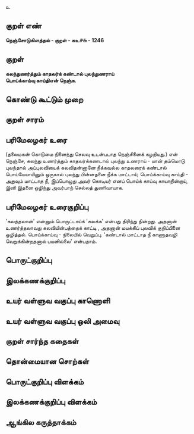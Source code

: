 உ

## குறள் எண் 

**நெஞ்சோடுகிளத்தல் - குறள் - கஉ௪௬ - 1246**

## குறள் 

**கலந்துணர்த்தும் காதலர்க் கண்டால் புலந்துணராய்  
பொய்க்காய்வு காய்திஎன் நெஞ்சு.**

## கொண்டு கூட்டும் முறை


## குறள் சாரம் 


## பரிமேலழகர் உரை

(தலைமகன் கொடுமை நினைந்து செலவு உடன்படாத நெஞ்சினைக் கழறியது.) என் நெஞ்சே, கலந்து உணர்த்தும் காதலர்க்கணடால் புலந்து உணராய் - யான் தம்மொடு புலந்தால் அப்புலவியைக் கலவிதன்னானே நீக்கவல்ல காதலரைக் கண்டால் பொய்யேயாயினும் ஒருகால் புலந்து பின்னதனை நீக்க மாட்டாய்; பொய்க்காய்வு காய்தி - அதுவும் மாட்டாத நீ, இப்பொழுது அவர் கொடியர் எனப் பொய்க் காய்வு காயாநின்றாய், இனி இதனை ஒழிந்து அவர்பாற் செல்லத் துணிவாயாக.

## பரிமேலழகர் உரைகுறிப்பு   

'கலத்தலான்' என்னும் பொருட்டாய்க் 'கலக்க' என்பது திரிந்து நின்றது. அதனான் உணர்த்தலாவது கலவியின்பத்தைக் காட்டி , அதனான் மயக்கிப் புலவிக் குறிப்பினை ஒழித்தல். பொய்க்காய்வு - நிலையில் வெறுப்பு. 'கண்டால் மாட்டாத நீ காணாதவழி வெறுக்கின்றதனால் பயனில்லை' என்பதாம்.

## பொருட்குறிப்பு 


## இலக்கணக்குறிப்பு  


## உயர் வள்ளுவ வகுப்பு காணொளி


## உயர் வள்ளுவ வகுப்பு ஒலி அமைவு 

 
## குறள் சார்ந்த கதைகள் 


## தொன்மையான சொற்கள்


## பொருட்குறிப்பு விளக்கம்


## இலக்கணக்குறிப்பு விளக்கம்


## ஆங்கில கருத்தாக்கம் 


